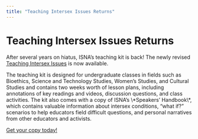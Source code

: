 ```yaml
---
title: "Teaching Intersex Issues Returns"
---
```


# Teaching Intersex Issues Returns

<p>After several years on hiatus, <span class="caps">ISNA</span>&#8217;s teaching kit is back! The newly revised <a href="/teaching_kit">Teaching Intersex Issues</a> is now available.  </p>

<p>The teaching kit is designed for undergraduate classes in fields such as Bioethics, Science and Technology Studies, Women&#8217;s Studies, and Cultural Studies and contains two weeks worth of lesson plans, including annotations of key readings and videos, discussion questions, and class activities. The kit also comes with a copy of <span class="caps">ISNA</span>&#8217;s \*Speakers&#8217; Handbook\*, which contains valuable information about intersex conditions, &#8220;what if?&#8221; scenarios to help educators field difficult questions, and personal narratives from other educators and activists.  </p>

<p><a href="/teaching_kit">Get your copy today!</a></p>